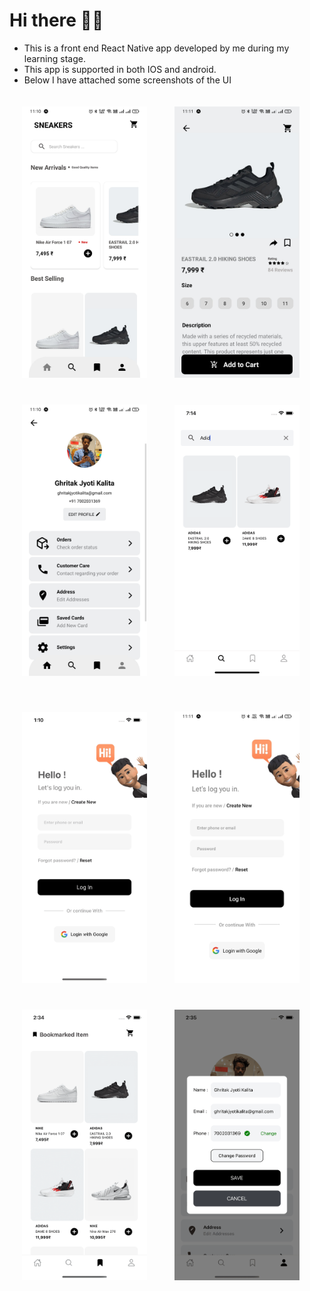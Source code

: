 <h1>Hi there 👋🏽</h1>

- This is a front end React Native app developed by me during my learning stage.
- This app is supported in both IOS and android.
- Below I have attached some screenshots of the UI

<p float='left'>
  <img style="padding: 20px" src="src/images/template/1.jpg" width="200">
  <img style="padding: 20px" src="src/images/template/2.jpg" width="200">
  <img style="padding: 20px" src="src/images/template/3.jpg" width="200">
  <img style="padding: 20px" src="src/images/template/4.jpg" width="200">
</p>
<p float='left'>
  <img style="padding: 20px" src="src/images/template/5.jpg" width="200">
  <img style="padding: 20px" src="src/images/template/6.jpg" width="200">
  <img style="padding: 20px" src="src/images/template/7.jpg" width="200">
  <img style="padding: 20px" src="src/images/template/8.jpg" width="200">
</p>
